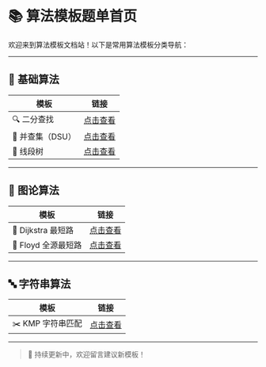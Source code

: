 # 📚 算法模板题单首页

欢迎来到算法模板文档站！以下是常用算法模板分类导航：

---

## 🧱 基础算法

| 模板 | 链接 |
|------|------|
| 🔍 二分查找 | [点击查看](/templates/binary-search.md) |
| 🔗 并查集（DSU） | [点击查看](/templates/dsu.md) |
| 🌲 线段树 | [点击查看](/templates/segment-tree.md) |

---

## 🧠 图论算法

| 模板 | 链接 |
|------|------|
| 🚗 Dijkstra 最短路 | [点击查看](/templates/dijkstra.md) |
| 🔁 Floyd 全源最短路 | [点击查看](/templates/floyd.md) |

---

## 🔤 字符串算法

| 模板 | 链接 |
|------|------|
| ✂️ KMP 字符串匹配 | [点击查看](/templates/kmp.md) |

---

> 📌 持续更新中，欢迎留言建议新模板！

